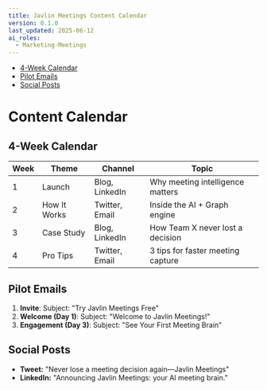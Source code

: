 ```yaml
---
title: Javlin Meetings Content Calendar
version: 0.1.0
last_updated: 2025-06-12
ai_roles:
  - Marketing-Meetings
---
```


<!-- TOC -->
- [4-Week Calendar](#4-week-calendar)
- [Pilot Emails](#pilot-emails)
- [Social Posts](#social-posts)
<!-- /TOC -->

# Content Calendar

## 4-Week Calendar
| Week | Theme           | Channel        | Topic                           |
|------|-----------------|----------------|---------------------------------|
| 1    | Launch          | Blog, LinkedIn | Why meeting intelligence matters |
| 2    | How It Works    | Twitter, Email | Inside the AI + Graph engine     |
| 3    | Case Study      | Blog, LinkedIn | How Team X never lost a decision |
| 4    | Pro Tips        | Twitter, Email | 3 tips for faster meeting capture|

## Pilot Emails
1. **Invite**: Subject: "Try Javlin Meetings Free"  
2. **Welcome (Day 1)**: Subject: "Welcome to Javlin Meetings!"  
3. **Engagement (Day 3)**: Subject: "See Your First Meeting Brain"  

## Social Posts
- **Tweet:** "Never lose a meeting decision again—Javlin Meetings"  
- **LinkedIn:** "Announcing Javlin Meetings: your AI meeting brain."
